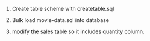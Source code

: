 1. Create table scheme with createtable.sql

2. Bulk load movie-data.sql into database

3. modify the sales table so it includes quantity column.
